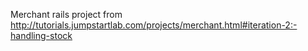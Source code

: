 Merchant rails project from http://tutorials.jumpstartlab.com/projects/merchant.html#iteration-2:-handling-stock
